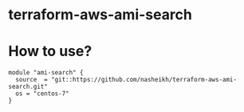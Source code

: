 # terraform-aws-ami-search

# How to use?

```hcl
module "ami-search" {
  source  = "git::https://github.com/nasheikh/terraform-aws-ami-search.git"
  os = "centos-7"
}
```

